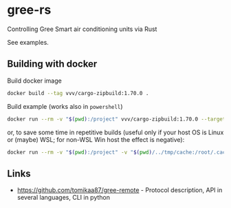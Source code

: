 # gree-rs
Controlling Gree Smart air conditioning units via Rust

See examples.


## Building with docker

Build docker image

```bash
docker build --tag vvv/cargo-zipbuild:1.70.0 .
```

Build example (works also in `powershell`)

```bash
docker run --rm -v "$(pwd):/project" vvv/cargo-zipbuild:1.70.0 --target arm-unknown-linux-gnueabihf.2.24 --example async_tool --features tokio --release
```

or, to save some time in repetitive builds (useful only if your host OS is Linux or (maybe) WSL; for non-WSL Win host the 
effect is negative):

```bash
docker run --rm -v "$(pwd):/project" -v "$(pwd)/../tmp/cache:/root/.cache" -v "$(pwd)/../tmp/registry:/usr/local/cargo/registry" vvv/cargo-zipbuild:1.70.0 --target arm-unknown-linux-gnueabihf.2.24 --example async_tool --features tokio --release
```


## Links

* https://github.com/tomikaa87/gree-remote - Protocol description, API in several languages, CLI in python